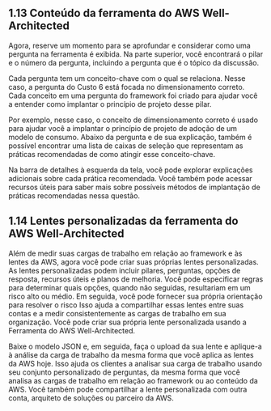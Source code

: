 ## 1.13 Conteúdo da ferramenta do AWS Well-Architected

Agora, reserve um momento para se aprofundar e considerar como uma pergunta na ferramenta é exibida. Na parte superior, você encontrará o pilar e o número da pergunta, incluindo a pergunta que é o tópico da discussão.

Cada pergunta tem um conceito-chave com o qual se relaciona. Nesse caso, a pergunta do Custo 6 está focada no dimensionamento correto. Cada conceito em uma pergunta do framework foi criado para ajudar você a entender como implantar o princípio de projeto desse pilar.

Por exemplo, nesse caso, o conceito de dimensionamento correto é usado para ajudar você a implantar o princípio de projeto de adoção de um modelo de consumo. Abaixo da pergunta e de sua explicação, também é possível encontrar uma lista de caixas de seleção que representam as práticas recomendadas de como atingir esse conceito-chave.

Na barra de detalhes à esquerda da tela, você pode explorar explicações adicionais sobre cada prática recomendada. Você também pode acessar recursos úteis para saber mais sobre possíveis métodos de implantação de práticas recomendadas nessa questão.

## 1.14 Lentes personalizadas da ferramenta do AWS Well-Architected

Além de medir suas cargas de trabalho em relação ao framework e às lentes da AWS, agora você pode criar suas próprias lentes personalizadas. As lentes personalizadas podem incluir pilares, perguntas, opções de resposta, recursos úteis e planos de melhoria. Você pode especificar regras para determinar quais opções, quando não seguidas, resultariam em um risco alto ou médio. Em seguida, você pode fornecer sua própria orientação para resolver o risco Isso ajuda a compartilhar essas lentes entre suas contas e a medir consistentemente as cargas de trabalho em sua organização. Você pode criar sua própria lente personalizada usando a Ferramenta do AWS Well-Architected.

Baixe o modelo JSON e, em seguida, faça o upload da sua lente e aplique-a à análise da carga de trabalho da mesma forma que você aplica as lentes da AWS hoje. Isso ajuda os clientes a analisar sua carga de trabalho usando seu conjunto personalizado de perguntas, da mesma forma que você analisa as cargas de trabalho em relação ao framework ou ao conteúdo da AWS. Você também pode compartilhar a lente personalizada com outra conta, arquiteto de soluções ou parceiro da AWS.
